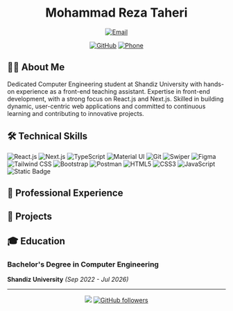 <!---- 👋 Hi, I’m Mohammad-Reza-Taheri
- 👀 I’m interested in computer
- 🌱 I’m currently learning prisma
- 💞️ I’m looking to collaborate on exciting projects where I can contribute my skills, learn from others, and work towards meaningful outcomes.--->

<!---# ali
it is a color `#0969DA` yes




# Example headings

## Sample Section

## This'll be a _Helpful_ Section About the Greek Letter Θ!
A heading containing characters not allowed in fragments, UTF-8 characters, two consecutive spaces between the first and second words, and formatting.

## This heading is not unique in the file

TEXT 1

## This heading is not unique in the file

TEXT 2

# Links to the example headings above

Link to the sample section: [Link Text](#sample-section).

Link to the helpful section: [Link Text](#thisll-be-a-helpful-section-about-the-greek-letter-Θ).

Link to the first non-unique section: [Link Text](#this-heading-is-not-unique-in-the-file).

Link to the second non-unique section: [Link Text](#this-heading-is-not-unique-in-the-file-1).
new___________________________________________________________________

# Section Heading

Some body text of this section.

<a name="my-custom-anchor-point"></a>
Some text I want to provide a direct link to, but which doesn't have its own heading.

(… more content…)

[A link to that custom anchor](#my-custom-anchor-point)




> [!NOTE]
> Useful information that users should know, even when skimming content.

> [!TIP]
> Helpful advice for doing things better or more easily.

> [!IMPORTANT]
> Key information users need to know to achieve their goal.

> [!WARNING]
> Urgent info that needs immediate user attention to avoid problems.

> [!CAUTION]
> Advises about risks or negative outcomes of certain actions.--->


<div align="center">
  
# Mohammad Reza Taheri

[![Email](https://img.shields.io/badge/Email-hossinfe1%40gmail.com-red?style=flat-square&logo=gmail)](mailto:hossinfe1@gmail.com)
<!---[![LinkedIn](https://img.shields.io/badge/LinkedIn-Connect-blue?style=flat-square&logo=linkedin)](https://linkedin.com/in/amirfarhadi-in)--->
[![GitHub](https://img.shields.io/badge/GitHub-Follow-deeppink?style=flat-square&logo=github)](https://github.com/Mohammad-Reza-Taheri)
[![Phone](https://img.shields.io/badge/Phone-%2B98%20903%20752%204778-green?style=flat-square&logo=phone)](tel:+989037524778)

</div>

## 👨‍💻 About Me

Dedicated Computer Engineering student at Shandiz University with hands-on experience as a front-end teaching assistant. Expertise in front-end development, with a strong focus on React.js and Next.js. Skilled in building dynamic, user-centric web applications and committed to continuous learning and contributing to innovative projects.

## 🛠️ Technical Skills

![React.js](https://img.shields.io/badge/-React.js-61DAFB?style=flat-square&logo=react&logoColor=black)
![Next.js](https://img.shields.io/badge/-Next.js-000000?style=flat-square&logo=next.js&logoColor=white)
![TypeScript](https://img.shields.io/badge/-TypeScript-0081CB?style=flat-square&logo=typescript&logoColor=white)
![Material UI](https://img.shields.io/badge/-Material_UI-0081CB?style=flat-square&logo=material-ui&logoColor=white)
![Git](https://img.shields.io/badge/-Git-F05032?style=flat-square&logo=git&logoColor=white)
![Swiper](https://img.shields.io/badge/-Swiper-0081CB?style=flat-square&logo=swiper&logoColor=white)
![Figma](https://img.shields.io/badge/-Figma-222222?style=flat-square&logo=figma&logoColor=white)
![Tailwind CSS](https://img.shields.io/badge/-TailwindCSS-06b6d4?style=flat-square&logo=tailwindcss&logoColor=white)
![Bootstrap](https://img.shields.io/badge/-Bootstrap-7952B3?style=flat-square&logo=bootstrap&logoColor=white)
![Postman](https://img.shields.io/badge/-Postman-FF6C37?style=flat-square&logo=postman&logoColor=white)
![HTML5](https://img.shields.io/badge/-HTML5-E34F26?style=flat-square&logo=html5&logoColor=white)
![CSS3](https://img.shields.io/badge/-CSS3-1572B6?style=flat-square&logo=css3&logoColor=white)
![JavaScript](https://img.shields.io/badge/-JavaScript-F7DF1E?style=flat-square&logo=javascript&logoColor=black)
![Static Badge](https://img.shields.io/badge/-Zod-black?style=flat-square&logo=zod&logoColor=%233E67B1)

## 💼 Professional Experience

<!---### Front-End Web Developer Intern at Raymis Company
*June 2024 - August 2024*

- Developed front-end for Raymis social media platform using React.js, Next.js, and Material-UI
- Contributed to Version 2 development, achieving 50%+ performance increase
- Enhanced user engagement and traffic for Ryamis Health Magazine
- Built comprehensive platform in the field of medicine and healthcare--->

## 🚀 Projects

<!---### Raymis Medical Social Media
A comprehensive healthcare platform connecting professionals and patients, featuring:
- User profiles and interactive chat system
- Medical knowledge sharing platform
- Real-time communication features

**Tech Stack:** React.js, Next.js, Redux, Emotion, Material UI, Node.js--->

## 🎓 Education

### Bachelor's Degree in Computer Engineering
**Shandiz University** *(Sep 2022 - Jul 2026)*

---

<div align="center">
  
![](https://komarev.com/ghpvc/?username=Mohammad-Reza-Taheri&color=green&abbreviated=true)
[![GitHub followers](https://img.shields.io/github/followers/Mohammad-Reza-Taheri?label=Follow&style=social)](https://github.com/Mohammad-Reza-Taheri)

</div>

<!---
Mohammad-Reza-taheri/Mohammad-Reza-taheri is a ✨ special ✨ repository because its `README.md` (this file) appears on your GitHub profile.
You can click the Preview link to take a look at your changes.
--->
